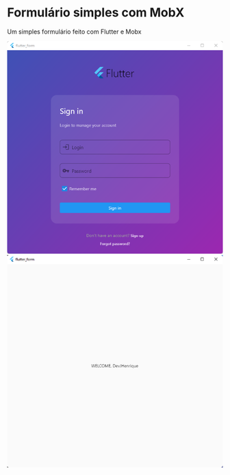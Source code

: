 # Formulário simples com MobX

Um simples formulário feito com Flutter e Mobx

![Alt](/images/login.png "login")
![Alt](/images/home.png "home")